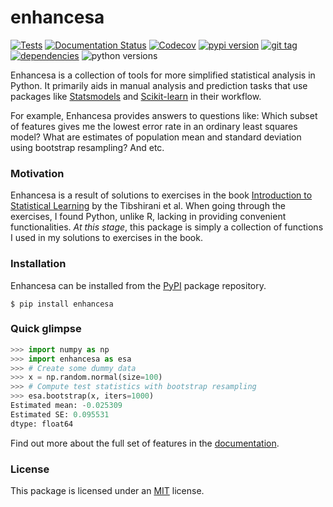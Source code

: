 # enhancesa

[![Tests](https://github.com/sinablk/enhancesa/workflows/Tests/badge.svg)](https://github.com/sinablk/enhancesa/actions?workflow=Tests)
[![Documentation Status](https://readthedocs.org/projects/enhancesa/badge/?version=latest)](https://enhancesa.readthedocs.io/en/latest/?badge=latest)
[![Codecov](https://codecov.io/gh/sinablk/enhancesa/branch/master/graph/badge.svg)](https://codecov.io/gh/enhancesa/enhancesa)
[![pypi version](https://img.shields.io/pypi/v/enhancesa.svg)](https://pypi.org/project/enhancesa/)
[![git tag](https://img.shields.io/github/tag-pre/sinablk/enhancesa.svg?label=git%20tag)](https://github.com/sinablk/enhancesa/releases)
[![dependencies](https://img.shields.io/librariesio/github/sinablk/enhancesa.svg)](https://libraries.io/github/sinablk/enhancesa)
![python versions](https://img.shields.io/pypi/pyversions/enhancesa.svg)

Enhancesa is a collection of tools for more simplified statistical analysis in Python. It primarily aids in manual analysis and prediction tasks that use packages like [Statsmodels](https://www.statsmodels.org/stable/index.html) and [Scikit-learn](https://scikit-learn.org/stable/index.html) in their workflow.

For example, Enhancesa provides answers to questions like: Which subset of features gives me the lowest error rate in an ordinary least squares model? What are estimates of population mean and standard deviation using bootstrap resampling? And etc.

### Motivation

Enhancesa is a result of solutions to exercises in the book [Introduction to Statistical Learning](https://www-bcf.usc.edu/~gareth/ISL/) by the Tibshirani et al. When going through the exercises, I found Python, unlike R, lacking in providing convenient functionalities. _At this stage_, this package is simply a collection of functions I used in my solutions to exercises in the book.

### Installation

Enhancesa can be installed from the [PyPI](https://pypi.org/project/enhancesa/) package repository.

```
$ pip install enhancesa
```

### Quick glimpse

```python
>>> import numpy as np
>>> import enhancesa as esa
>>> # Create some dummy data
>>> x = np.random.normal(size=100)
>>> # Compute test statistics with bootstrap resampling
>>> esa.bootstrap(x, iters=1000)
Estimated mean: -0.025309
Estimated SE: 0.095531
dtype: float64
```

Find out more about the full set of features in the [documentation](https://enhancesa.readthedocs.io/en/latest/?badge=latest).

### License

This package is licensed under an [MIT](https://github.com/sinablk/enhancesa/blob/master/LICENSE.txt) license.
